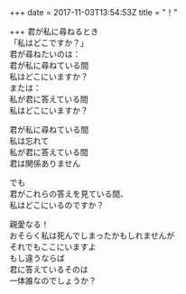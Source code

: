 +++
date = 2017-11-03T13:54:53Z
title = "！"

+++
君が私に尋ねるとき  
「私はどこですか？」  
君が尋ねたいのは：  
君が私に尋ねている間  
私はどこにいますか？  
または：  
私が君に答えている間  
私はどこにいますか？  
  
君が私に尋ねている間  
私は忘れて  
私が君に答えている間  
君は関係ありません  
  
でも  
君がこれらの答えを見ている間、  
私はどこにいるのですか？  
  
親愛なる！  
おそらく私は死んでしまったかもしれませんが  
それでもここにいますよ  
もし違うならば  
君に答えているそのは  
一体誰なのでしょうか？  